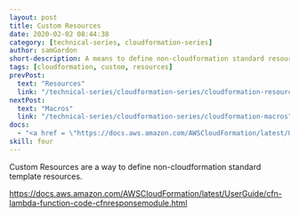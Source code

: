 ```yaml
---
layout: post
title: Custom Resources
date: 2020-02-02 08:44:38
category: [technical-series, cloudformation-series]
author: samGordon
short-description: A means to define non-cloudformation standard resources
tags: [cloudformation, custom, resources]
prevPost:
  text: "Resources"
  link: "/technical-series/cloudformation-series/cloudformation-resources"
nextPost:
  text: "Macros"
  link: "/technical-series/cloudformation-series/cloudformation-macros"
docs:
  - "<a href = \"https://docs.aws.amazon.com/AWSCloudFormation/latest/UserGuide/template-custom-resources.html\">AWS docs on custom resources</a>"
skill: four
---
```


Custom Resources are a way to define non-cloudformation standard template resources.

https://docs.aws.amazon.com/AWSCloudFormation/latest/UserGuide/cfn-lambda-function-code-cfnresponsemodule.html
